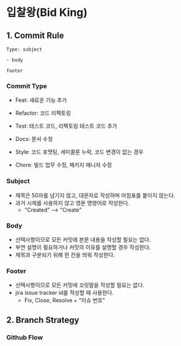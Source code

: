# 입찰왕(Bid King)

## 1. Commit Rule

```text
Type: subject

- body

footer
```

### Commit Type

* Feat: 새로운 기능 추가

* Refactor: 코드 리팩토링
* Test: 테스트 코드, 리팩토링 테스트 코드 추가
* Docs: 문서 수정
* Style: 코드 포맷팅, 세미콜론 누락, 코드 변경이 없는 경우
* Chore: 빌드 업무 수정, 패키지 매니저 수정



### Subject

* 제목은 50자를 넘기지 않고, 대문자로 작성하며 마침표를 붙이지 않는다.
* 과거 시제를 사용하지 않고 영문 명령어로 작성한다.
  * "Created" --> "Create"

### Body

* 선택사항이므로 모든 커밋에 본문 내용을 작성할 필요는 없다.
* 부연 설명이 필요하거나 커밋의 이유를 설명할 경우 작성한다.
* 제목과 구분되기 위해 한 칸을 띄워 작성한다.



### Footer

* 선택사항이므로 모든 커밋에 꼬릿말을 작성할 필요는 없다.
* jira issue tracker id를 작성할 때 사용한다.
  * Fix, Close, Resolve + "이슈 번호"



## 2. Branch Strategy

### Github Flow


